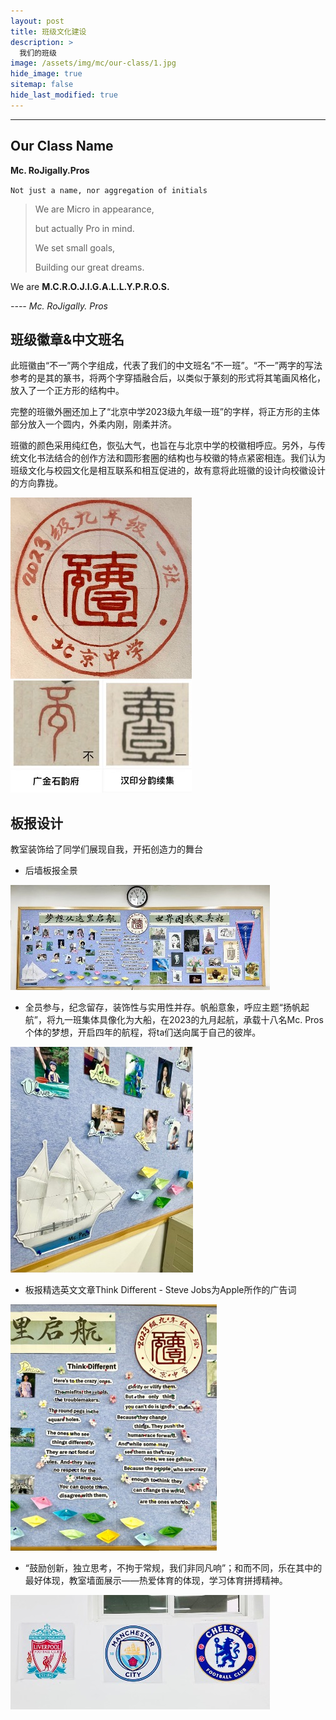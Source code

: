 ```yaml
---
layout: post
title: 班级文化建设
description: >
  我们的班级
image: /assets/img/mc/our-class/1.jpg
hide_image: true
sitemap: false
hide_last_modified: true
---
```


---

## Our Class Name
**Mc. RoJigally.Pros**

`Not just a name, nor aggregation of initials`

> We are Micro in appearance,
>
> but actually Pro in mind.
>
> We set small goals,
>
> Building our great dreams.

We are **M.C.R.O.J.I.G.A.L.L.Y.P.R.O.S.**

*---- Mc. RoJigally. Pros*

## 班级徽章&中文班名

此班徽由“不一”两个字组成，代表了我们的中文班名“不一班”。“不一”两字的写法参考的是其的篆书，将两个字穿插融合后，以类似于篆刻的形式将其笔画风格化，放入了一个正方形的结构中。

完整的班徽外圈还加上了“北京中学2023级九年级一班”的字样，将正方形的主体部分放入一个圆内，外柔内刚，刚柔并济。

班徽的颜色采用纯红色，恢弘大气，也旨在与北京中学的校徽相呼应。另外，与传统文化书法结合的创作方法和圆形套圈的结构也与校徽的特点紧密相连。我们认为班级文化与校园文化是相互联系和相互促进的，故有意将此班徽的设计向校徽设计的方向靠拢。

![](../../assets/img/mc/our-class/2.jpg)

## 板报设计
教室装饰给了同学们展现自我，开拓创造力的舞台

- 后墙板报全景

![](../../assets/img/mc/our-class/3.jpg)

- 全员参与，纪念留存，装饰性与实用性并存。帆船意象，呼应主题“扬帆起航”，将九一班集体具像化为大船，在2023的九月起航，承载十八名Mc. Pros个体的梦想，开启四年的航程，将ta们送向属于自己的彼岸。

![](../../assets/img/mc/our-class/4.jpg)

- 板报精选英文文章Think Different - Steve Jobs为Apple所作的广告词

![](../../assets/img/mc/our-class/5.jpg)

- “鼓励创新，独立思考，不拘于常规，我们非同凡响”；和而不同，乐在其中的最好体现，教室墙面展示——热爱体育的体现，学习体育拼搏精神。

![](../../assets/img/mc/our-class/6.jpg)